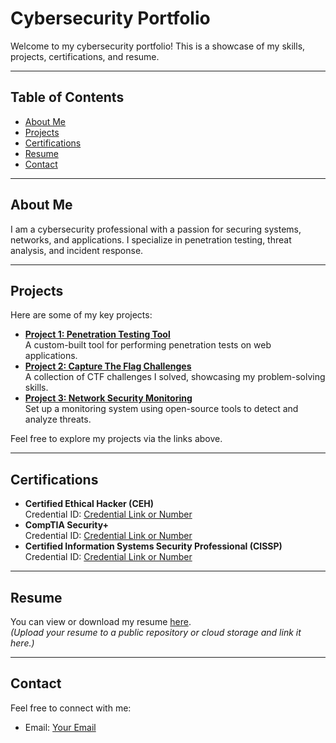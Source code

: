 # Cybersecurity Portfolio

Welcome to my cybersecurity portfolio! This is a showcase of my skills, projects, certifications, and resume.

---

## Table of Contents
- [About Me](#about-me)
- [Projects](#projects)
- [Certifications](#certifications)
- [Resume](#resume)
- [Contact](#contact)

---

## About Me
I am a cybersecurity professional with a passion for securing systems, networks, and applications. I specialize in penetration testing, threat analysis, and incident response.

---

## Projects
Here are some of my key projects:
- **[Project 1: Penetration Testing Tool](#)**  
  A custom-built tool for performing penetration tests on web applications.
- **[Project 2: Capture The Flag Challenges](#)**  
  A collection of CTF challenges I solved, showcasing my problem-solving skills.
- **[Project 3: Network Security Monitoring](#)**  
  Set up a monitoring system using open-source tools to detect and analyze threats.

Feel free to explore my projects via the links above.

---

## Certifications
- **Certified Ethical Hacker (CEH)**  
  Credential ID: [Credential Link or Number](#)
- **CompTIA Security+**  
  Credential ID: [Credential Link or Number](#)
- **Certified Information Systems Security Professional (CISSP)**  
  Credential ID: [Credential Link or Number](#)

---

## Resume
You can view or download my resume [here](#).  
*(Upload your resume to a public repository or cloud storage and link it here.)*

---

## Contact
Feel free to connect with me:
- Email: [Your Email](mailto:your-email@example.com)


